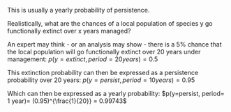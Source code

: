 This is usually a yearly probability of persistence. 

Realistically, what are the chances of a local population of species y go functionally extinct over x years managed?

An expert may think - or an analysis may show - there is a 5% chance that the local population will go functionally extinct over 20 years under management:
$p(y=extinct, period= 20 years)= 0.5$

This extinction probability can then be expressed as a persistence probability over 20 years:
$p(y=persist, period= 10 years)=0.95$

Which can then be expressed as a yearly probability:
$p(y=persist, period= 1 year)= (0.95)^{\frac{1}{20}} = 0.99743$
